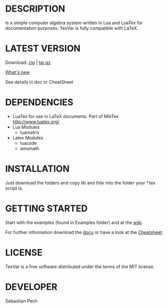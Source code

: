 # DESCRIPTION
Is a simple computer algebra system written in Lua and LuaTex for documentation purposes.
TexVar is fully compatible with LaTeX.

# LATEST VERSION
Download:
[zip](https://gitlab.com/Specht08/TexVar/repository/archive.zip?ref=1.2.2)
|
[tar.gz](https://gitlab.com/Specht08/TexVar/repository/archive.tar.gz?ref=1.2.2)

[What's new](CHANGELOG)


See details in doc or CheatSheet
# DEPENDENCIES
- LuaTex for use in LaTeX documents. Part of MikTex http://www.luatex.org/
- Lua Modules
	- luamatrix
- Latex Modules
	- luacode
	- amsmath

# INSTALLATION
Just download the folders and copy lib and tVar into the folder your *.tex script is.

# GETTING STARTED
Start with the examples (found in Examples folder) and at the [wiki](https://gitlab.com/Specht08/TexVar/wikis/home).

For further information download the [docu](doc) or have a look at the [Cheatsheet](Examples/CheatSheet/tVar.pdf).

# LICENSE
TexVar is a free software distributed under the terms of the MIT license.

# DEVELOPER
Sebastian Pech